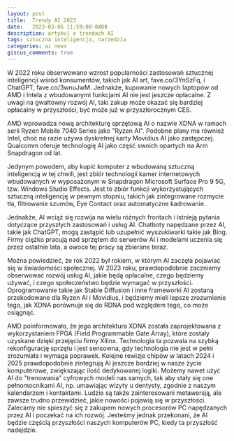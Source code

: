 ```yaml
---
layout: post
title:  Trendy AI 2023
date:   2023-03-06 11:59:00-0400
description: artykul o trendach AI
tags: sztuczna inteligencja, narzedzia
categories: ai news
giscus_comments: true
---
```

W 2022 roku obserwowano wzrost popularności zastosowań sztucznej inteligencji wśród konsumentów, takich jak AI art, fave.co/3YnSzFq, i ChatGPT, fave.co/3wnuJwM. Jednakże, kupowanie nowych laptopów od AMD i Intela z wbudowanymi funkcjami AI nie jest jeszcze opłacalne. Z uwagi na gwałtowny rozwój AI, taki zakup może okazać się bardziej opłacalny w przyszłości, być może już w przyszłorocznym CES.

AMD wprowadza nową architekturę sprzętową AI o nazwie XDNA w ramach serii Ryzen Mobile 7040 Series jako "Ryzen AI". Podobne plany ma również Intel, choć na razie używa dyskretnej karty Movidius AI jako zastępczej. Qualcomm oferuje technologię AI jako część swoich opartych na Arm Snapdragon od lat.

Jedynym powodem, aby kupić komputer z wbudowaną sztuczną inteligencją w tej chwili, jest zbiór technologii kamer internetowych wbudowanych w wyposażonym w Snapdragon Microsoft Surface Pro 9 5G, tzw. Windows Studio Effects. Jest to zbiór funkcji wykorzystujących sztuczną inteligencję w pewnym stopniu, takich jak zintegrowane rozmycie tła, filtrowanie szumów, Eye Contact oraz automatyczne kadrowanie.

Jednakże, AI wciąż się rozwija na wielu różnych frontach i istnieją pytania dotyczące przyszłych zastosowań i usług AI. Chatboty napędzane przez AI, takie jak ChatGPT, mogą zastąpić lub uzupełnić wyszukiwarki takie jak Bing. Firmy ciężko pracują nad sprzętem do serwerów AI i modelami uczenia się przez ostatnie lata, a owoce tej pracy są zbierane teraz.

Można powiedzieć, że rok 2022 był rokiem, w którym AI zaczęła pojawiać się w świadomości społecznej. W 2023 roku, prawdopodobnie zaczniemy obserwować rozwój usług AI, jakie będą opłacalne, czego będziemy używać, i czego społeczeństwo będzie wymagać w przyszłości. Oprogramowanie takie jak Stable Diffusion i inne frameworki AI zostaną przekodowane dla Ryzen AI i Movidius, i będziemy mieli lepsze zrozumienie tego, jak XDNA porównuje się do RDNA pod względem tego, co może osiągnąć.

AMD poinformowało, że jego architektura XDNA została zaprojektowana z wykorzystaniem FPGA (Field Programmable Gate Array), które zostały uzyskane dzięki przejęciu firmy Xilinx. Technologia ta pozwala na szybką rekonfigurację sprzętu i jest sensowna, gdy technologia nie jest w pełni zrozumiała i wymaga poprawek. Kolejne rewizje chipów w latach 2024 i 2025 prawdopodobnie zintegrują AI jeszcze bardziej w nasze życie komputerowe, zwiększając ilość dedykowanej logiki. Możemy nawet użyć AI do "trenowania" cyfrowych modeli nas samych, tak aby stały się one pełnomocnikami AI, np. umawiając wizyty u dentysty, zgodnie z naszym kalendarzem i kontaktami. Ludzie są także zainteresowani metawersją, ale zawsze trudno przewidzieć, jakie nowości pojawią się w przyszłości. Zalecamy nie spieszyć się z zakupem nowych procesorów PC napędzanych przez AI i poczekać na ich rozwój. Jesteśmy jednak przekonani, że AI będzie częścią przyszłości naszych komputerów PC, kiedy ta przyszłość nadejdzie.
